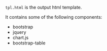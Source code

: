 `tpl.html` is the output html template.

It contains some of the following components:

- bootstrap 
- jquery
- chart.js
- bootstrap-table
